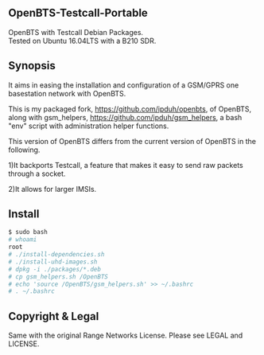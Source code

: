 ## OpenBTS-Testcall-Portable
OpenBTS with Testcall Debian Packages. <br>
Tested on Ubuntu 16.04LTS with a B210 SDR.

## Synopsis

It aims in easing the installation and configuration of a GSM/GPRS one basestation network with OpenBTS.

This is my packaged fork, https://github.com/ipduh/openbts, of OpenBTS,
along with gsm_helpers, https://github.com/ipduh/gsm_helpers, a bash
"env" script with administration helper functions.

This version of OpenBTS differs from the current version of OpenBTS in the following.

1)It backports Testcall, a feature that makes it easy to send raw packets through a socket.

2)It allows for larger IMSIs.

## Install
```sh
$ sudo bash
# whoami
root
# ./install-dependencies.sh
# ./install-uhd-images.sh
# dpkg -i ./packages/*.deb
# cp gsm_helpers.sh /OpenBTS
# echo 'source /OpenBTS/gsm_helpers.sh' >> ~/.bashrc
# . ~/.bashrc
```

## Copyright & Legal

Same with the original Range Networks License.
Please see LEGAL and LICENSE.

